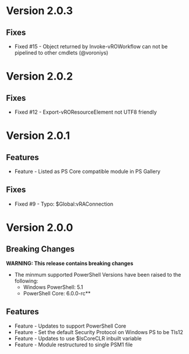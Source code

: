 # Version 2.0.3

## Fixes
* Fixed #15 - Object returned by Invoke-vROWorkflow can not be pipelined to other cmdlets (@voroniys)

# Version 2.0.2

## Fixes
* Fixed #12 - Export-vROResourceElement not UTF8 friendly

# Version 2.0.1

## Features
* Feature - Listed as PS Core compatible module in PS Gallery

## Fixes
* Fixed #9 - Typo: $Global:vRAConnection

# Version 2.0.0

## Breaking Changes
**WARNING: This release contains breaking changes**
* The minmum supported PowerShell Versions have been raised to the following:
  * Windows PowerShell: 5.1
  * PowerShell Core: 6.0.0-rc**

## Features
* Feature - Updates to support PowerShell Core
* Feature - Set the default Security Protocol on Windows PS to be Tls12
* Feature - Updates to use $IsCoreCLR inbuilt variable
* Feature - Module restructured to single PSM1 file
